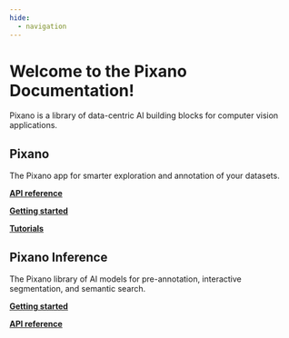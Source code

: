 ```yaml
---
hide:
  - navigation
---
```


# Welcome to the Pixano Documentation!

Pixano is a library of data-centric AI building blocks for computer vision applications.

## Pixano

The Pixano app for smarter exploration and annotation of your datasets.

**[API reference](https://pixano.github.io/pixano/latest/api_reference/)**

**[Getting started](https://pixano.github.io/pixano/latest/getting_started/)**

**[Tutorials](https://pixano.github.io/pixano/latest/tutorials/)**


## Pixano Inference

The Pixano library of AI models for pre-annotation, interactive segmentation, and semantic search.

**[Getting started](https://pixano.github.io/pixano-inference/latest/getting_started/)**

**[API reference](https://pixano.github.io/pixano-inference/latest/api_reference/)**